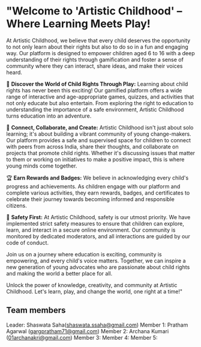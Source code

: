 #   "Welcome to 'Artistic Childhood' – Where Learning Meets Play!

At Artistic Childhood, we believe that every child deserves the opportunity to not only learn about their rights but also to do so in a fun and engaging way. Our platform is designed to empower children aged 6 to 16 with a deep understanding of their rights through gamification and foster a sense of community where they can interact, share ideas, and make their voices heard.

🌟 **Discover the World of Child Rights Through Play:** Learning about child rights has never been this exciting! Our gamified platform offers a wide range of interactive and age-appropriate games, quizzes, and activities that not only educate but also entertain. From exploring the right to education to understanding the importance of a safe environment, Artistic Childhood turns education into an adventure.

🤝 **Connect, Collaborate, and Create:** Artistic Childhood isn't just about solo learning; it's about building a vibrant community of young change-makers. Our platform provides a safe and supervised space for children to connect with peers from across India, share their thoughts, and collaborate on projects that promote child rights. Whether it's discussing issues that matter to them or working on initiatives to make a positive impact, this is where young minds come together.

🏆 **Earn Rewards and Badges:** We believe in acknowledging every child's progress and achievements. As children engage with our platform and complete various activities, they earn rewards, badges, and certificates to celebrate their journey towards becoming informed and responsible citizens.

🔐 **Safety First:** At Artistic Childhood, safety is our utmost priority. We have implemented strict safety measures to ensure that children can explore, learn, and interact in a secure online environment. Our community is monitored by dedicated moderators, and all interactions are guided by our code of conduct.

Join us on a journey where education is exciting, community is empowering, and every child's voice matters. Together, we can inspire a new generation of young advocates who are passionate about child rights and making the world a better place for all.

Unlock the power of knowledge, creativity, and community at Artistic Childhood. Let's learn, play, and change the world, one right at a time!"



##  Team members
Leader: Shaswata Saha(shaswata.ssaha@gmail.com)
Member 1: Pratham Agarwal (gargpratham71@gmail.com)
Member 2: Archana Kumari (01archanakri@gmail.com)
Member 3:
Member 4:
Member 5:
